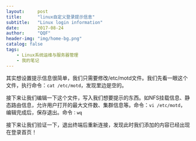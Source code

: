 ```yaml
---
layout:     post
title:      "linux自定义登录提示信息"
subtitle:   "Linux login information"
date:       2017-08-24
author:     "QQF"
header-img: "img/home-bg.png"
catalog: false
tags:
    - Linux系统运维与服务器管理
    - 我的笔记
---
```


其实想设置提示信息很简单，我们只需要修改/etc/motd文件。我们先看一眼这个文件，执行命令：`cat /etc/motd`，发现里边是空的。


接下来让我们编辑一下这个文件，写入我们想要提示的东西。如NFS挂载信息、静态路由信息，允许用户打开的最大文件数、集群信息等。命令：`vi /etc/motd`，编辑完成后，保存退出。命令`：wq`

接下来让我们验证一下，退出终端后重新连接，发现此时我们添加的内容已经出现在登录首页！